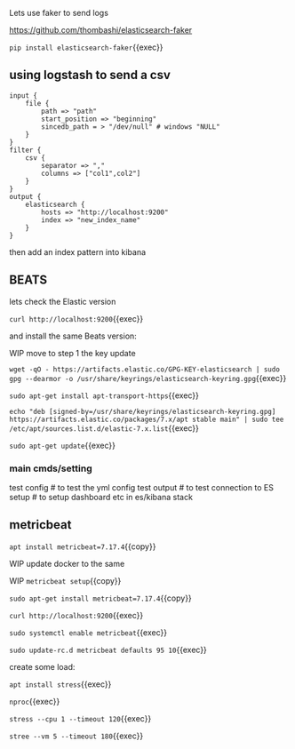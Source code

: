 
Lets use faker to send logs

https://github.com/thombashi/elasticsearch-faker

`pip install elasticsearch-faker`{{exec}}


## using logstash to send a csv


```
input {
    file {
        path => "path"
        start_position => "beginning"
        sincedb_path = > "/dev/null" # windows "NULL"
    }
}
filter {
    csv {
        separator => ","
        columns => ["col1",col2"]
    }
}
output {
    elasticsearch {
        hosts => "http://localhost:9200"
        index => "new_index_name"
    }
}
```

then add an index pattern into kibana

## BEATS

lets check the Elastic version

`curl http://localhost:9200`{{exec}}

and install the same Beats version:

WIP move to step 1 the key update


`wget -qO - https://artifacts.elastic.co/GPG-KEY-elasticsearch | sudo gpg --dearmor -o /usr/share/keyrings/elasticsearch-keyring.gpg`{{exec}}

`sudo apt-get install apt-transport-https`{{exec}}

`echo "deb [signed-by=/usr/share/keyrings/elasticsearch-keyring.gpg] https://artifacts.elastic.co/packages/7.x/apt stable main" | sudo tee /etc/apt/sources.list.d/elastic-7.x.list`{{exec}}

`sudo apt-get update`{{exec}}

### main cmds/setting

<beatcmd> test config # to test the yml config
<beatcmd> test output # to test connection to ES
<beatcmd> setup # to setup dashboard etc in es/kibana stack 

## metricbeat


`apt install metricbeat=7.17.4`{{copy}}

WIP update docker to the same

WIP `metricbeat setup`{{copy}}


`sudo apt-get install metricbeat=7.17.4`{{copy}}

`curl http://localhost:9200`{{exec}}

`sudo systemctl enable metricbeat`{{exec}}

`sudo update-rc.d metricbeat defaults 95 10`{{exec}}

create some load:

`apt install stress`{{exec}}

`nproc`{{exec}}

`stress --cpu 1 --timeout 120`{{exec}}

`stree --vm 5 --timeout 180`{{exec}}



